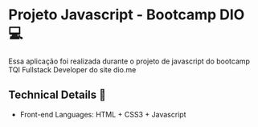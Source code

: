 # Projeto Javascript - Bootcamp DIO :computer:

Essa aplicação foi realizada durante o projeto de javascript do bootcamp TQI Fullstack Developer do site dio.me

## Technical Details :page_with_curl:

- Front-end Languages: HTML + CSS3 + Javascript
